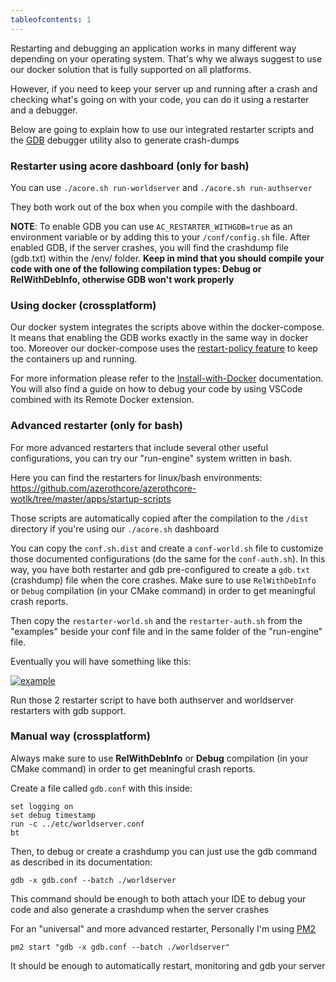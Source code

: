 ```yaml
---
tableofcontents: 1
---
```


Restarting and debugging an application works in many different way depending on your operating system. That's why we always suggest to use our docker solution that is fully supported on all platforms.

However, if you need to keep your server up and running after a crash and checking what's going on with your code, you can do it using a restarter and a debugger.

Below are going to explain how to use our integrated restarter scripts and the [GDB](https://www.gnu.org/software/gdb/) debugger utility also to generate crash-dumps

### Restarter using acore dashboard (only for bash)

You can use `./acore.sh run-worldserver` and `./acore.sh run-authserver`

They both work out of the box when you compile with the dashboard.

**NOTE**: To enable GDB you can use `AC_RESTARTER_WITHGDB=true` as an environment variable or by adding this to your `/conf/config.sh` file.
After enabled GDB, if the server crashes, you will find the crashdump file (gdb.txt) within the /env/ folder. **Keep in mind that you should compile your code with one of the following compilation types: Debug or RelWithDebInfo, otherwise GDB won't work properly**

### Using docker (crossplatform)

Our docker system integrates the scripts above within the docker-compose. It means that enabling the GDB works exactly in the same way in docker too.
Moreover our docker-compose uses the [restart-policy feature](https://docs.docker.com/config/containers/start-containers-automatically/) to keep the containers up and running.

For more information please refer to the [Install-with-Docker](Install-with-Docker.md) documentation. 
You will also find a guide on how to debug your code by using VSCode combined with its Remote Docker extension.

### Advanced restarter (only for bash)

For more advanced restarters that include several other useful configurations, you can try our "run-engine" system written in bash.

Here you can find the restarters for linux/bash environments: https://github.com/azerothcore/azerothcore-wotlk/tree/master/apps/startup-scripts

Those scripts are automatically copied after the compilation to the `/dist` directory if you're using our `./acore.sh` dashboard

You can copy the `conf.sh.dist` and create a `conf-world.sh` file to customize those documented configurations (do the same for the `conf-auth.sh`). In this way, you have both restarter and gdb pre-configured to create a `gdb.txt` (crashdump) file when the core crashes. Make sure to use `RelWithDebInfo` or `Debug` compilation (in your CMake command) in order to get meaningful crash reports.

Then copy the `restarter-world.sh` and the `restarter-auth.sh` from the "examples" beside your conf file and in the same folder of the "run-engine" file.

Eventually you will have something like this:

[![example][1]][1]

Run those 2 restarter script to have both authserver and worldserver restarters with gdb support.


### Manual way (crossplatform)

Always make sure to use **RelWithDebInfo** or **Debug** compilation (in your CMake command) in order to get meaningful crash reports.

Create a file called `gdb.conf` with this inside:

    set logging on
    set debug timestamp
    run -c ../etc/worldserver.conf
    bt

Then, to debug or create a crashdump you can just use the gdb command as described in its documentation:

```
gdb -x gdb.conf --batch ./worldserver
```

This command should be enough to both attach your IDE to debug your code and also generate a crashdump when the server crashes

For an "universal" and more advanced restarter, Personally I'm using [PM2][2]

```
pm2 start "gdb -x gdb.conf --batch ./worldserver"
```

It should be enough to automatically restart, monitoring and gdb your server


  [1]: https://i.stack.imgur.com/EyIi7.png
  [2]: https://pm2.keymetrics.io/
